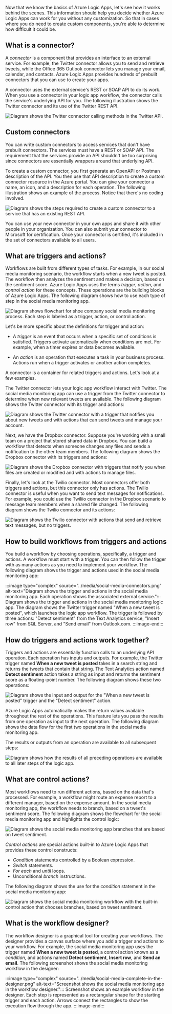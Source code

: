 Now that we know the basics of Azure Logic Apps, let's see how it works behind the scenes. This information should help you decide whether Azure Logic Apps can work for you without any customization. So that in cases where you do need to create custom components, you're able to determine how difficult it could be.

## What is a connector?

A *connector* is a component that provides an interface to an external service. For example, the Twitter connector allows you to send and retrieve tweets, while the Office 365 Outlook connector lets you manage your email, calendar, and contacts. Azure Logic Apps provides hundreds of prebuilt connectors that you can use to create your apps.

A connector uses the external service's REST or SOAP API to do its work. When you use a connector in your logic app workflow, the connector calls the service's underlying API for you. The following illustration shows the Twitter connector and its use of the Twitter REST API.

![Diagram shows the Twitter connector calling methods in the Twitter API.](../media/twitter-connector.png)

## Custom connectors

You can write custom connectors to access services that don't have prebuilt connectors. The services must have a REST or SOAP API. The requirement that the services provide an API shouldn't be too surprising since connectors are essentially wrappers around that underlying API.

To create a custom connector, you first generate an OpenAPI or Postman description of the API. You then use that API description to create a custom connector resource in the Azure portal. You can give your connector a name, an icon, and a description for each operation. The following illustration shows an example of the process. Notice that there's no coding involved.

![Diagram shows the steps required to create a custom connector to a service that has an existing REST API.](../media/custom-connector.png)

You can use your new connector in your own apps and share it with other people in your organization. You can also submit your connector to Microsoft for certification. Once your connector is certified, it's included in the set of connectors available to all users.

## What are triggers and actions?

Workflows are built from different types of tasks. For example, in our social media monitoring scenario, the workflow starts when a new tweet is posted. The workflow then analyzes the sentiment and makes a decision, based on the sentiment score. Azure Logic Apps uses the terms *trigger*, *action*, and *control action* for these concepts. These operations are the building blocks of Azure Logic Apps. The following diagram shows how to use each type of step in the social media monitoring app.

![Diagram shows flowchart for shoe company social media monitoring process. Each step is labeled as a trigger, action, or control action.](../media/social-media-step-types.png)

Let's be more specific about the definitions for trigger and action:

- A *trigger* is an event that occurs when a specific set of conditions is satisfied. Triggers activate automatically when conditions are met. For example, when a timer expires or data becomes available.

- An *action* is an operation that executes a task in your business process. Actions run when a trigger activates or another action completes.

A connector is a container for related triggers and actions. Let's look at a few examples.

The Twitter connector lets your logic app workflow interact with Twitter. The social media monitoring app can use a trigger from the Twitter connector to determine when new relevant tweets are available. The following diagram shows the Twitter connector with its trigger and actions:

![Diagram shows the Twitter connector with a trigger that notifies you about new tweets and with actions that can send tweets and manage your account.](../media/twitter-connector-details.png)

Next, we have the Dropbox connector. Suppose you're working with a small team on a project that stored shared data in Dropbox. You can build a workflow that detects when someone changes any files and sends a notification to the other team members. The following diagram shows the Dropbox connector with its triggers and actions:

![Diagram shows the Dropbox connector with triggers that notify you when files are created or modified and with actions to manage files.](../media/dropbox-connector-details.png)

Finally, let's look at the Twilio connector. Most connectors offer both triggers and actions, but this connector only has actions. The Twilio connector is useful when you want to send text messages for notifications. For example, you could use the Twiliio connector in the Dropbox scenario to message team members when a shared file changed. The following diagram shows the Twilio connector and its actions:

![Diagram shows the Twilio connector with actions that send and retrieve text messages, but no triggers.](../media/twilio-connector-details.png)

## How to build workflows from triggers and actions

You build a workflow by choosing operations, specifically, a trigger and actions. A workflow must start with a trigger. You can then follow the trigger with as many actions as you need to implement your workflow. The following diagram shows the trigger and actions used in the social media monitoring app:

:::image type="complex" source="../media/social-media-connectors.png" alt-text="Diagram shows the trigger and actions in the social media monitoring app. Each operation shows the associated external service.":::
Diagram shows the trigger and actions in the social media monitoring logic app. The diagram shows the Twitter trigger named "When a new tweet is posted", which launches the logic app workflow. The trigger is followed by three actions: "Detect sentiment" from the Text Analytics service, "Insert row" from SQL Server, and "Send email" from Outlook.com.
:::image-end:::

## How do triggers and actions work together?

Triggers and actions are essentially function calls to an underlying API operation. Each operation has inputs and outputs. For example, the Twitter trigger named **When a new tweet is posted** takes in a search string and returns the tweets that contain that string. The Text Analytics action named **Detect sentiment** action takes a string as input and returns the sentiment score as a floating-point number. The following diagram shows these two operations:

![Diagram shows the input and output for the "When a new tweet is posted" trigger and the "Detect sentiment" action.](../media/inputs-and-outputs.png)

Azure Logic Apps automatically makes the return values available throughout the rest of the operations. This feature lets you pass the results from one operation as input to the next operation. The following diagram shows the data flow for the first two operations in the social media monitoring app.

The results or outputs from an operation are available to all subsequent steps:

![Diagram shows how the results of all preceding operations are available to all later steps of the logic app.](../media/data-flow.png)

## What are control actions?

Most workflows need to run different actions, based on the data that's processed. For example, a workflow might route an expense report to a different manager, based on the expense amount. In the social media monitoring app, the workflow needs to branch, based on a tweet's sentiment score. The following diagram shows the flowchart for the social media monitoring app and highlights the control logic:

![Diagram shows the social media monitoring app branches that are based on tweet sentiment.](../media/social-media-monitor-control-logic.png)

*Control actions* are special actions built-in to Azure Logic Apps that provides these control constructs:

- *Condition* statements controlled by a Boolean expression.
- *Switch* statements.
- *For each* and *until* loops.
- Unconditional *branch* instructions.

The following diagram shows the use for the *condition* statement in the social media monitoring app:

![Diagram shows the social media monitoring workflow with the built-in control action that chooses branches, based on tweet sentiment.](../media/social-media-monitor-control-action.png)

## What is the workflow designer?

The workflow designer is a graphical tool for creating your workflows. The designer provides a canvas surface where you add a trigger and actions to your workflow. For example, the social media monitoring app uses the trigger named **When a new tweet is posted**, a control action known as a *condition*, and actions named **Detect sentiment**, **Insert row**, and **Send an email**. The following screenshot shows the social media monitoring workflow in the designer:

:::image type="complex" source="../media/social-media-complete-in-the-designer.png" alt-text="Screenshot shows the social media monitoring app in the workflow designer.":::
Screenshot shows an example workflow in the designer. Each step is represented as a rectangular shape for the starting trigger and each action. Arrows connect the rectangles to show the execution flow through the app.
:::image-end:::
